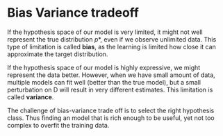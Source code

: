 # Bias Variance tradeoff

If the hypothesis space of our model is very limited, it might not well represent the true distribution $p*$, even if we observe unlimited data. This type of limitation is called **bias**, as the learning is limited how close it can approximate the target distribution.

If the hypothesis space of our model is highly expressive, we might represent the data better. However, when we have small amount of data, multiple models can fit well (better than the true model), but a small perturbation on D will result in very different estimates. This limitation is called **variance**.

The challenge of bias-variance trade off is to select the right hypothesis class. Thus finding an model that is rich enough to be useful, yet not too complex to overfit the training data.